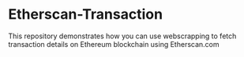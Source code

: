 # Etherscan-Transaction
This repository demonstrates how you can use webscrapping to fetch transaction details on Ethereum blockchain using Etherscan.com
